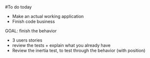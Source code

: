 #To do today

* Make an actual working application
* Finish code business	

GOAL: finish the behavior

- 3 users stories
- review the tests	+ explain what you already have
- Review the inertia test, to test through the behavior (with position)
